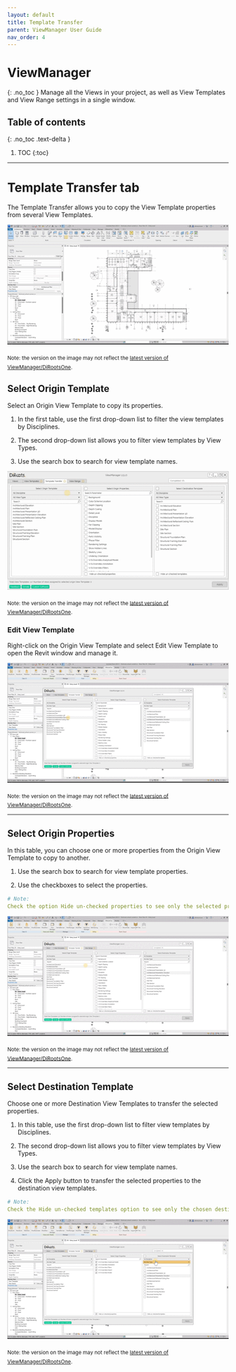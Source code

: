 ```yaml
---
layout: default
title: Template Transfer
parent: ViewManager User Guide
nav_order: 4
---
```


# ViewManager
{: .no_toc }
Manage all the Views in your project, as well as View Templates and View Range settings in a single window.
## Table of contents
{: .no_toc .text-delta }

1. TOC
{:toc}

---

# Template Transfer tab

The Template Transfer allows you to copy the View Template properties from several View Templates.

![Template Transfer](../../../assets\images\ViewManager\VM-Tt-Tab.gif)

<sub>Note: the version on the image may not reflect the [latest version of ViewManager/DiRootsOne](https://diroots.com/revit-plugins/dirootsone/).</sub>

## Select Origin Template

Select an Origin View Template to copy its properties.

1. In the first table, use the first drop-down list to filter the view templates by Disciplines.

2. The second drop-down list allows you to filter view templates by View Types.

3. Use the search box to search for view template names.

![Selecting Origin View Template](../../../assets\images\ViewManager\VM-Tt-OriginTemplate.gif)

<sub>Note: the version on the image may not reflect the [latest version of ViewManager/DiRootsOne](https://diroots.com/revit-plugins/dirootsone/).</sub>

### Edit View Template

Right-click on the Origin View Template and select Edit View Template to open the Revit window and manage it.

![Edit View Template](../../../assets\images\ViewManager\VM-Tt-EditViewTemplate.gif)

<sub>Note: the version on the image may not reflect the [latest version of ViewManager/DiRootsOne](https://diroots.com/revit-plugins/dirootsone/).</sub>

---

## Select Origin Properties

In this table, you can choose one or more properties from the Origin View Template to copy to another.

1. Use the search box to search for view template properties.

2. Use the checkboxes to select the properties.

```yaml
# Note:  
Check the option Hide un-checked properties to see only the selected properties.
```

![Selecting Origin Properties](../../../assets\images\ViewManager\VM-Tt-Properties.gif)

<sub>Note: the version on the image may not reflect the [latest version of ViewManager/DiRootsOne](https://diroots.com/revit-plugins/dirootsone/).</sub>

---

## Select Destination Template

Choose one or more Destination View Templates to transfer the selected properties.

1. In this table, use the first drop-down list to filter view templates by Disciplines.

2. The second drop-down list allows you to filter view templates by View Types.

3. Use the search box to search for view template names.

4. Click the Apply button to transfer the selected properties to the destination view templates.

```yaml
# Note:  
Check the Hide un-checked templates option to see only the chosen destination view templates.
```

![Selecting Destination View Templates](../../../assets\images\ViewManager\VM-Tt-Destination.gif)

<sub>Note: the version on the image may not reflect the [latest version of ViewManager/DiRootsOne](https://diroots.com/revit-plugins/dirootsone/).</sub>
